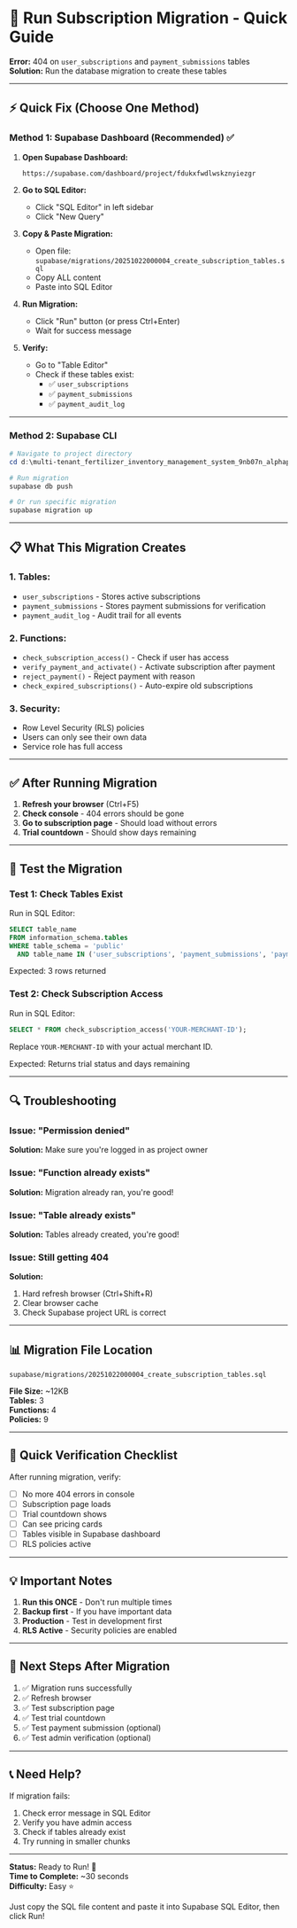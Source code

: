 # 🚀 Run Subscription Migration - Quick Guide

**Error:** 404 on `user_subscriptions` and `payment_submissions` tables  
**Solution:** Run the database migration to create these tables

---

## ⚡ Quick Fix (Choose One Method)

### **Method 1: Supabase Dashboard (Recommended)** ✅

1. **Open Supabase Dashboard:**
   ```
   https://supabase.com/dashboard/project/fdukxfwdlwskznyiezgr
   ```

2. **Go to SQL Editor:**
   - Click "SQL Editor" in left sidebar
   - Click "New Query"

3. **Copy & Paste Migration:**
   - Open file: `supabase/migrations/20251022000004_create_subscription_tables.sql`
   - Copy ALL content
   - Paste into SQL Editor

4. **Run Migration:**
   - Click "Run" button (or press Ctrl+Enter)
   - Wait for success message

5. **Verify:**
   - Go to "Table Editor"
   - Check if these tables exist:
     - ✅ `user_subscriptions`
     - ✅ `payment_submissions`
     - ✅ `payment_audit_log`

---

### **Method 2: Supabase CLI** 

```powershell
# Navigate to project directory
cd d:\multi-tenant_fertilizer_inventory_management_system_9nb07n_alphaproject

# Run migration
supabase db push

# Or run specific migration
supabase migration up
```

---

## 📋 What This Migration Creates

### **1. Tables:**
- `user_subscriptions` - Stores active subscriptions
- `payment_submissions` - Stores payment submissions for verification
- `payment_audit_log` - Audit trail for all events

### **2. Functions:**
- `check_subscription_access()` - Check if user has access
- `verify_payment_and_activate()` - Activate subscription after payment
- `reject_payment()` - Reject payment with reason
- `check_expired_subscriptions()` - Auto-expire old subscriptions

### **3. Security:**
- Row Level Security (RLS) policies
- Users can only see their own data
- Service role has full access

---

## ✅ After Running Migration

1. **Refresh your browser** (Ctrl+F5)
2. **Check console** - 404 errors should be gone
3. **Go to subscription page** - Should load without errors
4. **Trial countdown** - Should show days remaining

---

## 🧪 Test the Migration

### **Test 1: Check Tables Exist**
Run in SQL Editor:
```sql
SELECT table_name 
FROM information_schema.tables 
WHERE table_schema = 'public' 
  AND table_name IN ('user_subscriptions', 'payment_submissions', 'payment_audit_log');
```

Expected: 3 rows returned

### **Test 2: Check Subscription Access**
Run in SQL Editor:
```sql
SELECT * FROM check_subscription_access('YOUR-MERCHANT-ID');
```

Replace `YOUR-MERCHANT-ID` with your actual merchant ID.

Expected: Returns trial status and days remaining

---

## 🔍 Troubleshooting

### **Issue: "Permission denied"**
**Solution:** Make sure you're logged in as project owner

### **Issue: "Function already exists"**
**Solution:** Migration already ran, you're good!

### **Issue: "Table already exists"**
**Solution:** Tables already created, you're good!

### **Issue: Still getting 404**
**Solution:** 
1. Hard refresh browser (Ctrl+Shift+R)
2. Clear browser cache
3. Check Supabase project URL is correct

---

## 📊 Migration File Location

```
supabase/migrations/20251022000004_create_subscription_tables.sql
```

**File Size:** ~12KB  
**Tables:** 3  
**Functions:** 4  
**Policies:** 9  

---

## 🎯 Quick Verification Checklist

After running migration, verify:

- [ ] No more 404 errors in console
- [ ] Subscription page loads
- [ ] Trial countdown shows
- [ ] Can see pricing cards
- [ ] Tables visible in Supabase dashboard
- [ ] RLS policies active

---

## 💡 Important Notes

1. **Run this ONCE** - Don't run multiple times
2. **Backup first** - If you have important data
3. **Production** - Test in development first
4. **RLS Active** - Security policies are enabled

---

## 🚀 Next Steps After Migration

1. ✅ Migration runs successfully
2. ✅ Refresh browser
3. ✅ Test subscription page
4. ✅ Test trial countdown
5. ✅ Test payment submission (optional)
6. ✅ Test admin verification (optional)

---

## 📞 Need Help?

If migration fails:
1. Check error message in SQL Editor
2. Verify you have admin access
3. Check if tables already exist
4. Try running in smaller chunks

---

**Status:** Ready to Run! 🎊  
**Time to Complete:** ~30 seconds  
**Difficulty:** Easy ⭐

Just copy the SQL file content and paste it into Supabase SQL Editor, then click Run!
